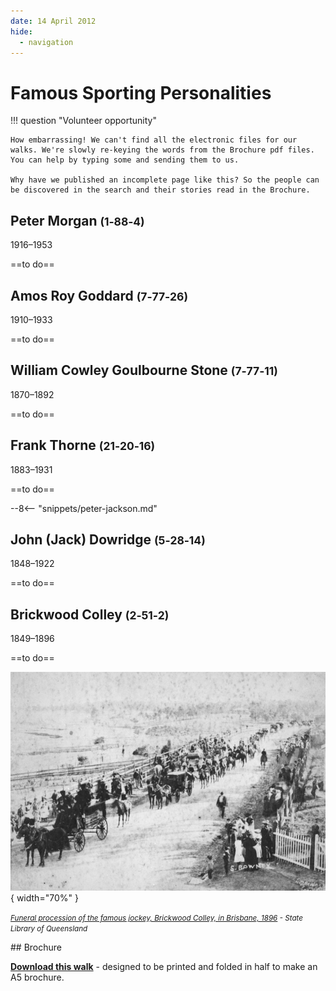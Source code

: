 ```yaml
---
date: 14 April 2012
hide:
  - navigation
---
```


# Famous Sporting Personalities  


!!! question "Volunteer opportunity"

    How embarrassing! We can't find all the electronic files for our walks. We're slowly re-keying the words from the Brochure pdf files. You can help by typing some and sending them to us. 
    
    Why have we published an incomplete page like this? So the people can be discovered in the search and their stories read in the Brochure.


## Peter Morgan <small>(1‑88‑4)</small>

1916–1953

==to do==

## Amos Roy Goddard <small>(7‑77‑26)</small>

1910–1933 

==to do==

## William Cowley Goulbourne Stone <small>(7‑77‑11)</small>

1870–1892 

==to do==

## Frank Thorne <small>(21‑20‑16)</small>

1883–1931 

==to do==


--8<-- "snippets/peter-jackson.md"

## John (Jack) Dowridge <small>(5‑28‑14)</small>

1848–1922

==to do==

## Brickwood Colley <small>(2‑51‑2)</small>

 1849–1896
 
==to do==


![](../assets/brickwood-colley.jpg){ width="70%" }

*<small>[Funeral procession of the famous jockey, Brickwood Colley, in Brisbane, 1896](http://onesearch.slq.qld.gov.au/permalink/f/1upgmng/slq_alma21218250330002061) - State Library of Queensland </small>*


<div class="noprint" markdown="1">
## Brochure

**[Download this walk](../assets/guides/sporting-personalities.pdf)** - designed to be printed and folded in half to make an A5 brochure.

</div>
